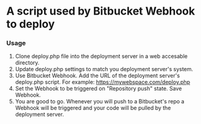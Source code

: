 # A script used by Bitbucket Webhook to deploy


### Usage

1. Clone deploy.php file into the deployment server in a web accesable directory.
2. Update deploy.php settings to match you deployment server's system.
3. Use Bitbucket Webhook. Add the URL of the deployment server's deploy.php script. For example: https://mywebspace.com/deploy.php
4. Set the Webhook to be triggered on "Repository push" state. Save Webhook.
5. You are good to go. Whenever you will push to a Bitbucket's repo a Webhook will be triggered and your code will be pulled by the deployment server.